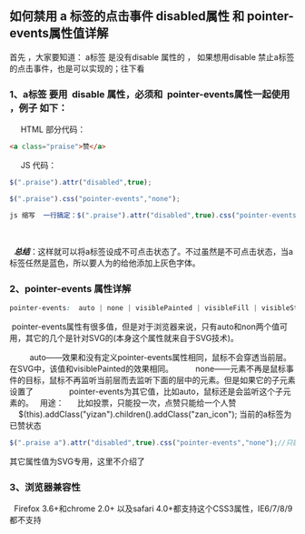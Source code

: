## 如何禁用 a 标签的点击事件 disabled属性 和 pointer-events属性值详解

首先 ，大家要知道： a标签 是没有disable 属性的 ， 如果想用disable 禁止a标签的点击事件，也是可以实现的；往下看

### 1、a标签 要用  disable 属性，必须和  pointer-events属性一起使用  ，例子 如下：

     HTML 部分代码：

```html
<a class="praise">赞</a>
```

     JS 代码：

```javascript
$(".praise").attr("disabled",true); 

$(".praise").css("pointer-events","none");

js 缩写  一行搞定：$(".praise").attr("disabled",true).css("pointer-events","none");  
```

     

   ***总结***：这样就可以将a标签设成不可点击状态了。不过虽然是不可点击状态，当a标签任然是蓝色，所以要人为的给他添加上灰色字体。



### 2、pointer-events 属性详解

```css
pointer-events:  auto | none | visiblePainted | visibleFill | visibleStroke | visible | painted | fill | stroke | all | inherit  
```

 pointer-events属性有很多值，但是对于浏览器来说，只有auto和non两个值可用，其它的几个是针对SVG的(本身这个属性就来自于SVG技术)。


         auto——效果和没有定义pointer-events属性相同，鼠标不会穿透当前层。在SVG中，该值和visiblePainted的效果相同。
         none——元素不再是鼠标事件的目标，鼠标不再监听当前层而去监听下面的层中的元素。但是如果它的子元素设置了
               pointer-events为其它值，比如auto，鼠标还是会监听这个子元素的。
  用途：
     比如投票，只能投一次，点赞只能给一个人赞
    $(this).addClass("yizan").children().addClass("zan_icon"); 当前的a标签为已赞状态
```javascript
$(".praise a").attr("disabled",true).css("pointer-events","none");//只能赞一次，禁止再次触发点击事件
```
其它属性值为SVG专用，这里不介绍了

### 3、浏览器兼容性

  Firefox 3.6+和chrome 2.0+ 以及safari 4.0+都支持这个CSS3属性，IE6/7/8/9都不支持